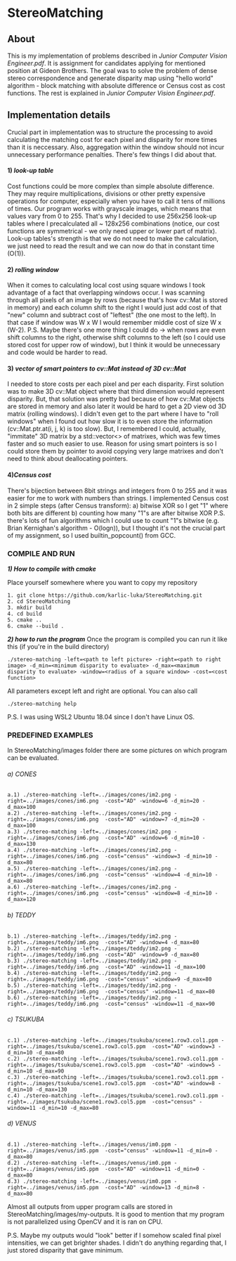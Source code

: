 # StereoMatching
## About
This is my implementation of problems described in *Junior Computer Vision Engineer.pdf*. It is assignment for candidates applying for mentioned position at Gideon Brothers.
The goal was to solve the problem of dense stereo correspondence and generate disparity map using "hello world" algorithm - block matching with absolute difference or Census cost as cost functions.
The rest is explained in *Junior Computer Vision Engineer.pdf*.

## Implementation details
Crucial part in implementation was to structure the processing to avoid calculating the matching cost for each pixel and disparity for more times than it is neccessary.
Also, aggregation within the window should not incur unnecessary performance penalties. There's few things I did about that.

#### 1) ***look-up table***
Cost functions could be more complex than simple absolute difference. They may require multiplications, divisions or other pretty expensive operations for computer, especially when you have to call it tens of millions of times. Our program works with grayscale images, which means that values vary from 0 to 255. That's why I decided to use 256x256 look-up tables where I precalculated all ~ 128x256 combinations (notice, our cost functions are symmetrical - we only need upper or lower part of matrix). Look-up tables's strength is that we do not need to make the calculation, we just need to read the result and we can now do that in constant time (O(1)). 
#### 2) ***rolling window***
When it comes to calculating local cost using square windows I took advantage of a fact that overlapping windows occur. I was scanning through all pixels of an image by rows (because that's how cv::Mat is stored in memory) and each column shift to the right I would just add cost of that "new" column and subtract cost of "leftest" (the one most to the left).  In that case if window was W x W I would remember middle cost of size W x (W-2).
P.S. Maybe there's one more thing I could do -> when rows are even shift columns to the right, otherwise shift columns to the left (so I could use stored cost for upper row of window), but I think it would be unnecessary and code would be harder to read.
#### 3) ***vector of smart pointers to cv::Mat instead of 3D cv::Mat***
I needed to store costs per each pixel and per each disparity. First solution was to make 3D cv::Mat object where that third dimension would represent disparity. But, that solution was pretty bad because of how cv::Mat objects are stored in memory and also later it would be hard to get a 2D view od 3D matrix (rolling windows). I didn't even get to the part where I have to "roll windows" when I found out how slow it is to even store the information (cv::Mat.ptr.at(i, j, k) is too slow).
But, I remembered I could, actually, "immitate" 3D matrix by a std::vector<> of matrixes, which was few times faster and so much easier to use.
Reason for using smart pointers is so I could store them by pointer to avoid copying very large matrixes and don't need to think about deallocating pointers.

#### 4)***Census cost***
There's bijection between 8bit strings and integers from 0 to 255 and it was easier for me to work with numbers than strings. I implemented Census cost in 2 simple steps (after Census transform):
a) bitwise XOR so I get "1" where both bits are different
b) counting how many "1"s are after bitwise XOR
P.S. there's lots of fun algorithms which I could use to count "1"s bitwise (e.g. Brian Kernighan's algorithm - O(logn)), but I thought it's not the crucial part of my assignment, so I used builtin_popcount() from GCC.


### COMPILE AND RUN
***1) How to compile with cmake***

Place yourself somewhere where you want to copy my repository
```
1. git clone https://github.com/karlic-luka/StereoMatching.git
2. cd StereoMatching
3. mkdir build
4. cd build
5. cmake ..
6. cmake --build .
```
***2) how to run the program***
Once the program is compiled you can run it like this (if you're in the build directory)
```
./stereo-matching -left=<path to left picture> -right=<path to right image> -d_min=<minimum disparity to evaluate> -d_max=<maximum disparity to evaluate> -window=<radius of a square window> -cost=<cost function>
```

  
 All parameters except left and right are optional.
 You can also call 
 ```
 ./stereo-matching help 
 ```
 
 P.S. I was using WSL2 Ubuntu 18.04 since I don't have Linux OS.

### PREDEFINED EXAMPLES
In StereoMatching/images folder there are some pictures on which program can be evaluated.
###### a) CONES
```
a.1) ./stereo-matching -left=../images/cones/im2.png -right=../images/cones/im6.png  -cost="AD" -window=6 -d_min=20 -d_max=100
a.2) ./stereo-matching -left=../images/cones/im2.png -right=../images/cones/im6.png  -cost="AD" -window=7 -d_min=20 -d_max=100
a.3) ./stereo-matching -left=../images/cones/im2.png -right=../images/cones/im6.png  -cost="AD" -window=6 -d_min=10 -d_max=130
a.4) ./stereo-matching -left=../images/cones/im2.png -right=../images/cones/im6.png  -cost="census" -window=3 -d_min=10 -d_max=80
a.5) ./stereo-matching -left=../images/cones/im2.png -right=../images/cones/im6.png  -cost="census" -window=4 -d_min=10 -d_max=80
a.6) ./stereo-matching -left=../images/cones/im2.png -right=../images/cones/im6.png  -cost="census" -window=8 -d_min=10 -d_max=120
```
###### b) TEDDY
```
b.1) ./stereo-matching -left=../images/teddy/im2.png -right=../images/teddy/im6.png  -cost="AD" -window=4 -d_max=80
b.2) ./stereo-matching -left=../images/teddy/im2.png -right=../images/teddy/im6.png  -cost="AD" -window=9 -d_max=80
b.3) ./stereo-matching -left=../images/teddy/im2.png -right=../images/teddy/im6.png  -cost="AD" -window=11 -d_max=100
b.4) ./stereo-matching -left=../images/teddy/im2.png -right=../images/teddy/im6.png  -cost="census" -window=9 -d_max=80
b.5) ./stereo-matching -left=../images/teddy/im2.png -right=../images/teddy/im6.png  -cost="census" -window=11 -d_max=80
b.6) ./stereo-matching -left=../images/teddy/im2.png -right=../images/teddy/im6.png  -cost="census" -window=11 -d_max=90
```
###### c) TSUKUBA
```
c.1) ./stereo-matching -left=../images/tsukuba/scene1.row3.col1.ppm -right=../images/tsukuba/scene1.row3.col5.ppm  -cost="AD" -window=3 -d_min=10 -d_max=80
c.2) ./stereo-matching -left=../images/tsukuba/scene1.row3.col1.ppm -right=../images/tsukuba/scene1.row3.col5.ppm  -cost="AD" -window=5 -d_min=10 -d_max=90
c.3) ./stereo-matching -left=../images/tsukuba/scene1.row3.col1.ppm -right=../images/tsukuba/scene1.row3.col5.ppm  -cost="AD" -window=8 -d_min=10 -d_max=130
c.4) ./stereo-matching -left=../images/tsukuba/scene1.row3.col1.ppm -right=../images/tsukuba/scene1.row3.col5.ppm  -cost="census" -window=11 -d_min=10 -d_max=80
```
###### d) VENUS
```
d.1) ./stereo-matching -left=../images/venus/im0.ppm -right=../images/venus/im5.ppm  -cost="census" -window=11 -d_min=0 -d_max=80
d.2) ./stereo-matching -left=../images/venus/im0.ppm -right=../images/venus/im5.ppm  -cost="AD" -window=11 -d_min=0 -d_max=80
d.3) ./stereo-matching -left=../images/venus/im0.ppm -right=../images/venus/im5.ppm  -cost="AD" -window=13 -d_min=8 -d_max=80
```
Almost all outputs from upper program calls are stored in StereoMatching/images/my-outputs.
It is good to mention that my program is not parallelized using OpenCV and it is ran on CPU.

P.S. Maybe my outputs would "look" better if I somehow scaled final pixel intensities, we can get brighter shades. I didn't do anything regarding that, I just stored disparity that gave minimum.
